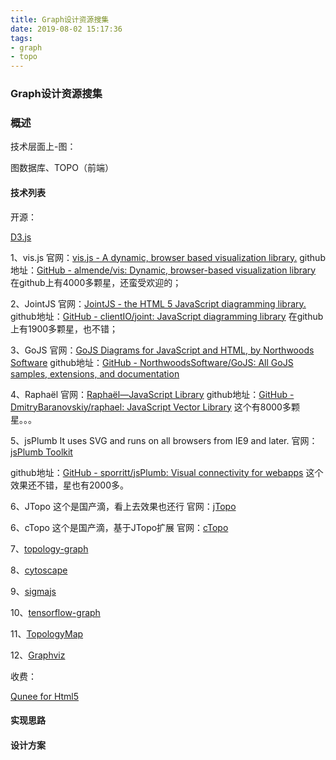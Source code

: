 ```yaml
---
title: Graph设计资源搜集
date: 2019-08-02 15:17:36
tags:
- graph
- topo
---
```


### Graph设计资源搜集

### 概述

技术层面上-图：

图数据库、TOPO（前端）



#### 技术列表

开源：

[D3.js](https://d3js.org/)

1、vis.js
官网：[vis.js - A dynamic, browser based visualization library.](https://link.zhihu.com/?target=http%3A//visjs.org/)
github地址：[GitHub - almende/vis: Dynamic, browser-based visualization library](https://link.zhihu.com/?target=https%3A//github.com/almende/vis)
在github上有4000多颗星，还蛮受欢迎的；

2、JointJS
官网：[JointJS - the HTML 5 JavaScript diagramming library.](https://link.zhihu.com/?target=http%3A//www.jointjs.com/)
github地址：[GitHub - clientIO/joint: JavaScript diagramming library](https://link.zhihu.com/?target=https%3A//github.com/clientIO/joint)
在github上有1900多颗星，也不错；

3、GoJS
官网：[GoJS Diagrams for JavaScript and HTML, by Northwoods Software](https://link.zhihu.com/?target=http%3A//gojs.net/)
github地址：[GitHub - NorthwoodsSoftware/GoJS: All GoJS samples, extensions, and documentation](https://link.zhihu.com/?target=https%3A//github.com/NorthwoodsSoftware/GoJS)

4、Raphaël
官网：[Raphaël—JavaScript Library](https://link.zhihu.com/?target=http%3A//dmitrybaranovskiy.github.io/raphael/)
github地址：[GitHub - DmitryBaranovskiy/raphael: JavaScript Vector Library](https://link.zhihu.com/?target=https%3A//github.com/DmitryBaranovskiy/raphael/)
这个有8000多颗星。。。

5、jsPlumb
It uses SVG and runs on all browsers from IE9 and later.
官网：[jsPlumb Toolkit](https://link.zhihu.com/?target=http%3A//jsplumbtoolkit.com/)

github地址：[GitHub - sporritt/jsPlumb: Visual connectivity for webapps](https://link.zhihu.com/?target=https%3A//github.com/sporritt/jsplumb/)
这个效果还不错，星也有2000多。

6、JTopo 
这个是国产滴，看上去效果也还行
官网：[jTopo](https://link.zhihu.com/?target=http%3A//www.jtopo.com/index.html)

6、cTopo 
这个是国产滴，基于JTopo扩展
官网：[cTopo](https://www.npmjs.com/package/ctopo?activeTab=readme)



7、[topology-graph](https://github.com/kubernetes-ui/topology-graph)

8、[cytoscape](http://js.cytoscape.org/)

9、[sigmajs](http://sigmajs.org/)

10、[tensorflow-graph](https://www.tensorflow.org/tensorboard/r2/graphs)

11、[TopologyMap](https://wiki.opennms.org/wiki/TopologyMap)

12、[Graphviz](http://www.graphviz.org/)

收费：

[Qunee for Html5](http://qunee.com/)

#### 实现思路



#### 设计方案

